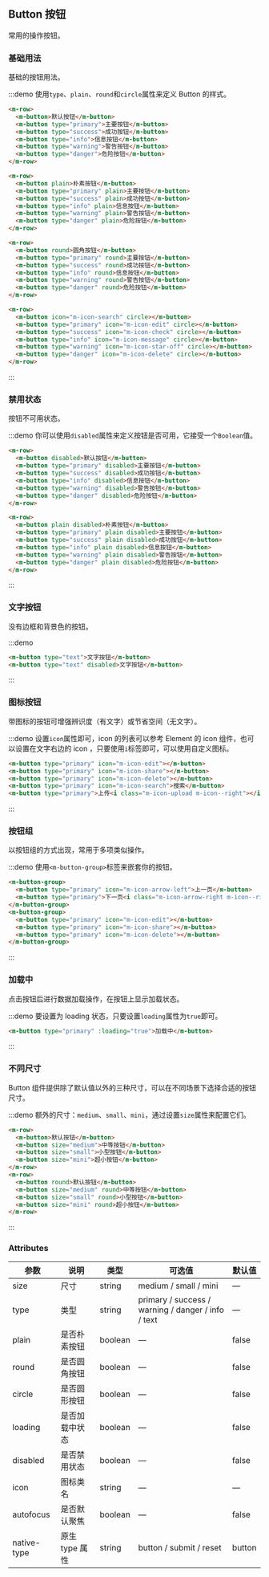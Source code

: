 <style>
  .demo-box.demo-button {
    .m-row {
      margin-bottom: 20px;
      
      &:last-child {
        margin-bottom: 0;
      }
    }
    .m-button + .m-button {
      margin-left: 10px;
    }
    .m-button-group {
      .m-button + .m-button {
        margin-left: 0;
      }

      & + .m-button-group {
        margin-left: 10px;
      }
    }
  }
</style>

## Button 按钮
常用的操作按钮。

### 基础用法

基础的按钮用法。

:::demo 使用`type`、`plain`、`round`和`circle`属性来定义 Button 的样式。

```html
<m-row>
  <m-button>默认按钮</m-button>
  <m-button type="primary">主要按钮</m-button>
  <m-button type="success">成功按钮</m-button>
  <m-button type="info">信息按钮</m-button>
  <m-button type="warning">警告按钮</m-button>
  <m-button type="danger">危险按钮</m-button>
</m-row>

<m-row>
  <m-button plain>朴素按钮</m-button>
  <m-button type="primary" plain>主要按钮</m-button>
  <m-button type="success" plain>成功按钮</m-button>
  <m-button type="info" plain>信息按钮</m-button>
  <m-button type="warning" plain>警告按钮</m-button>
  <m-button type="danger" plain>危险按钮</m-button>
</m-row>

<m-row>
  <m-button round>圆角按钮</m-button>
  <m-button type="primary" round>主要按钮</m-button>
  <m-button type="success" round>成功按钮</m-button>
  <m-button type="info" round>信息按钮</m-button>
  <m-button type="warning" round>警告按钮</m-button>
  <m-button type="danger" round>危险按钮</m-button>
</m-row>

<m-row>
  <m-button icon="m-icon-search" circle></m-button>
  <m-button type="primary" icon="m-icon-edit" circle></m-button>
  <m-button type="success" icon="m-icon-check" circle></m-button>
  <m-button type="info" icon="m-icon-message" circle></m-button>
  <m-button type="warning" icon="m-icon-star-off" circle></m-button>
  <m-button type="danger" icon="m-icon-delete" circle></m-button>
</m-row>
```
:::

### 禁用状态

按钮不可用状态。

:::demo 你可以使用`disabled`属性来定义按钮是否可用，它接受一个`Boolean`值。

```html
<m-row>
  <m-button disabled>默认按钮</m-button>
  <m-button type="primary" disabled>主要按钮</m-button>
  <m-button type="success" disabled>成功按钮</m-button>
  <m-button type="info" disabled>信息按钮</m-button>
  <m-button type="warning" disabled>警告按钮</m-button>
  <m-button type="danger" disabled>危险按钮</m-button>
</m-row>

<m-row>
  <m-button plain disabled>朴素按钮</m-button>
  <m-button type="primary" plain disabled>主要按钮</m-button>
  <m-button type="success" plain disabled>成功按钮</m-button>
  <m-button type="info" plain disabled>信息按钮</m-button>
  <m-button type="warning" plain disabled>警告按钮</m-button>
  <m-button type="danger" plain disabled>危险按钮</m-button>
</m-row>
```
:::

### 文字按钮

没有边框和背景色的按钮。

:::demo
```html
<m-button type="text">文字按钮</m-button>
<m-button type="text" disabled>文字按钮</m-button>
```
:::

### 图标按钮

带图标的按钮可增强辨识度（有文字）或节省空间（无文字）。

:::demo 设置`icon`属性即可，icon 的列表可以参考 Element 的 icon 组件，也可以设置在文字右边的 icon ，只要使用`i`标签即可，可以使用自定义图标。

```html
<m-button type="primary" icon="m-icon-edit"></m-button>
<m-button type="primary" icon="m-icon-share"></m-button>
<m-button type="primary" icon="m-icon-delete"></m-button>
<m-button type="primary" icon="m-icon-search">搜索</m-button>
<m-button type="primary">上传<i class="m-icon-upload m-icon--right"></i></m-button>
```
:::

### 按钮组

以按钮组的方式出现，常用于多项类似操作。

:::demo 使用`<m-button-group>`标签来嵌套你的按钮。

```html
<m-button-group>
  <m-button type="primary" icon="m-icon-arrow-left">上一页</m-button>
  <m-button type="primary">下一页<i class="m-icon-arrow-right m-icon--right"></i></m-button>
</m-button-group>
<m-button-group>
  <m-button type="primary" icon="m-icon-edit"></m-button>
  <m-button type="primary" icon="m-icon-share"></m-button>
  <m-button type="primary" icon="m-icon-delete"></m-button>
</m-button-group>
```
:::

### 加载中

点击按钮后进行数据加载操作，在按钮上显示加载状态。

:::demo 要设置为 loading 状态，只要设置`loading`属性为`true`即可。

```html
<m-button type="primary" :loading="true">加载中</m-button>
```
:::

### 不同尺寸

Button 组件提供除了默认值以外的三种尺寸，可以在不同场景下选择合适的按钮尺寸。

:::demo 额外的尺寸：`medium`、`small`、`mini`，通过设置`size`属性来配置它们。

```html
<m-row>
  <m-button>默认按钮</m-button>
  <m-button size="medium">中等按钮</m-button>
  <m-button size="small">小型按钮</m-button>
  <m-button size="mini">超小按钮</m-button>
</m-row>
<m-row>
  <m-button round>默认按钮</m-button>
  <m-button size="medium" round>中等按钮</m-button>
  <m-button size="small" round>小型按钮</m-button>
  <m-button size="mini" round>超小按钮</m-button>
</m-row>
```
:::

### Attributes
| 参数      | 说明    | 类型      | 可选值       | 默认值   |
|---------- |-------- |---------- |-------------  |-------- |
| size     | 尺寸   | string  |   medium / small / mini            |    —     |
| type     | 类型   | string    |   primary / success / warning / danger / info / text |     —    |
| plain     | 是否朴素按钮   | boolean    | — | false   |
| round     | 是否圆角按钮   | boolean    | — | false   |
| circle     | 是否圆形按钮   | boolean    | — | false   |
| loading     | 是否加载中状态   | boolean    | — | false   |
| disabled  | 是否禁用状态    | boolean   | —   | false   |
| icon  | 图标类名 | string   |  —  |  —  |
| autofocus  | 是否默认聚焦 | boolean   |  —  |  false  |
| native-type | 原生 type 属性 | string | button / submit / reset | button |
